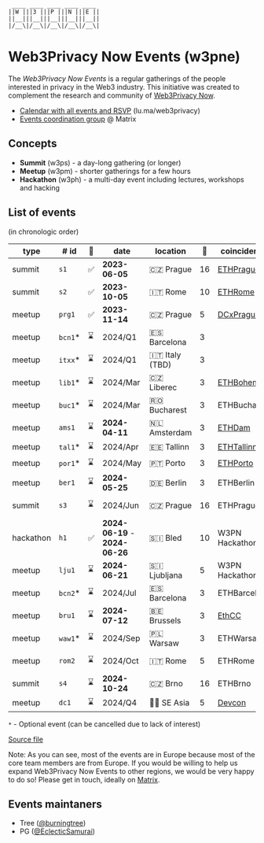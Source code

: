 <!--
!!!!!!!!!!!!!!!!!!!!!!!!!!!!!!!!!!!!!!!!!
DO NOT EDIT THIS FILE DIRECLY
EDIT "./README.tpl.eta" INSTEAD
!!!!!!!!!!!!!!!!!!!!!!!!!!!!!!!!!!!!!!!!!
-->

```
 ____ ____ ____ ____ ____ 
||W |||3 |||P |||N |||E ||
||__|||__|||__|||__|||__||
|/__\|/__\|/__\|/__\|/__\|
```

# Web3Privacy Now Events (w3pne)

The _Web3Privacy Now Events_ is a regular gatherings of the people interested in
privacy in the Web3 industry. This initiative was created to complement the
research and community of [Web3Privacy Now](https://web3privacy.info).

- [Calendar with all events and RSVP](https://lu.ma/web3privacy) (lu.ma/web3privacy)
- [Events coordination group](https://matrix.to/#/#w3p-events:gwei.cz) @ Matrix

## Concepts

- **Summit** (w3ps) - a day-long gathering (or longer)
- **Meetup** (w3pm) - shorter gatherings for a few hours
- **Hackathon** (w3ph) - a multi-day event including lectures, workshops and hacking

## List of events

(in chronologic order)

| type | # id | 🏁 | date | location | 🎰 | coincidence | dri | links |
| --- | --- | --- | --- | --- | --- | --- | --- | --- |
| summit | `s1` | ✅ | **2023-06-05** | 🇨🇿 Prague | 16 | [ETHPrague](https://ethprague.com/) | Tree | [web](https://prague.web3privacy.info/), [git](https://github.com/web3privacy/w3ps1) |
| summit | `s2` | ✅ | **2023-10-05** | 🇮🇹 Rome | 10 | [ETHRome](https://ethrome.org/) | PG | [web](https://lu.ma/web3privacynow_rome) |
| meetup | `prg1` | ✅ | **2023-11-14** | 🇨🇿 Prague | 5 | [DCxPrague](https://dcxprague.org/) | Tree | [web](https://lu.ma/w3pm-prg1) |
| meetup | `bcn1`* | ⌛ | 2024/Q1 | 🇪🇸 Barcelona | 3 |  | Tree (+1) |  |
| meetup | `itxx`* | ⌛ | 2024/Q1 | 🇮🇹 Italy (TBD) | 3 |  | PG |  |
| meetup | `lib1`* | ⌛ | 2024/Mar | 🇨🇿 Liberec | 3 | [ETHBohemia](https://ethbohemia.ethevents.club/) | Tree |  |
| meetup | `buc1`* | ⌛ | 2024/Mar | 🇷🇴 Bucharest | 3 | ETHBucharest | - (+1) |  |
| meetup | `ams1` | ⌛ | **2024-04-11** | 🇳🇱 Amsterdam | 3 | [ETHDam](https://www.ethdam.com/) | PG (+2) | [rsvp](https://lu.ma/w3pn-meetup-ams1) |
| meetup | `tal1`* | ⌛ | 2024/Apr | 🇪🇪 Tallinn | 3 | [ETHTallinn](https://www.ethtallinn.org/) | - |  |
| meetup | `por1`* | ⌛ | 2024/May | 🇵🇹 Porto | 3 | [ETHPorto](https://ethporto.org/) | - |  |
| meetup | `ber1` | ⌛ | **2024-05-25** | 🇩🇪 Berlin | 3 | ETHBerlin | Tree | [rsvp](https://lu.ma/w3pn-meetup-berlin1) |
| summit | `s3` | ⌛ | 2024/Jun | 🇨🇿 Prague | 16 | ETHPrague | Tree (+3) |  |
| hackathon | `h1` | ✅ | **2024-06-19** -<br/>**2024-06-26** | 🇸🇮 Bled | 10 | W3PN Hackathon | Tree (+3) | [rsvp](https://lu.ma/w3pn-bled-hackathon1) |
| meetup | `lju1` | ⌛ | **2024-06-21** | 🇸🇮 Ljubljana | 5 | W3PN Hackathon | Tree (+3) | [rsvp](https://lu.ma/w3pn-meetup-ljubljana1) |
| meetup | `bcn2`* | ⌛ | 2024/Jul | 🇪🇸 Barcelona | 3 | ETHBarcelona | - |  |
| meetup | `bru1` | ⌛ | **2024-07-12** | 🇧🇪 Brussels | 3 | [EthCC](https://www.ethcc.io/) | Mykola (+1) | [rsvp](https://lu.ma/w3pn-meetup-bru1) |
| meetup | `waw1`* | ⌛ | 2024/Sep | 🇵🇱 Warsaw | 3 | ETHWarsaw | Tree |  |
| meetup | `rom2` | ⌛ | 2024/Oct | 🇮🇹 Rome | 5 | ETHRome | PG (+1) |  |
| summit | `s4` | ⌛ | **2024-10-24** | 🇨🇿 Brno | 16 | ETHBrno | Tree (+3) | [rsvp](https://lu.ma/w3pn-summit-brno1) |
| meetup | `dc1` | ⌛ | 2024/Q4 | 🏴‍☠️ SE Asia | 5 | [Devcon](https://devcon.org/) | - |  |

`*` - Optional event (can be cancelled due to lack of interest)

[Source file](./events/events.yaml)

Note: As you can see, most of the events are in Europe because most of the core team members are from Europe. If you would be willing to help us expand Web3Privacy Now Events to other regions, we would be very happy to do so! Please get in touch, ideally on [Matrix](https://matrix.web3privacy.info/).

## Events maintaners

- Tree ([@burningtree](https://github.com/burningtree))
- PG ([@EclecticSamurai](https://github.com/EclecticSamurai))
